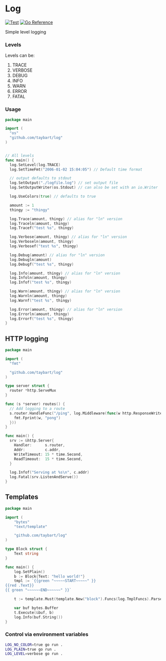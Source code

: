 # Log

[![Test](https://github.com/taybart/log/actions/workflows/test.yaml/badge.svg)](https://github.com/taybart/log/actions/workflows/test.yaml) [![Go Reference](https://pkg.go.dev/badge/github.com/taybart/log.svg)](https://pkg.go.dev/github.com/taybart/log)

Simple level logging

### Levels
Levels can be:
1)	TRACE
1)	VERBOSE
1)	DEBUG
1)	INFO
1)	WARN
1)	ERROR
1)	FATAL

### Usage

```go
package main

import (
  "os"
  "github.com/taybart/log"
)


// All levels
func main() {
  log.SetLevel(log.TRACE)
  log.SetTimeFmt("2006-01-02 15:04:05") // Default time format

  // output defaults to stdout
  log.SetOutput("./logfile.log") // set output file
  log.SetOutputWriter(os.Stdout) // can also be set with an io.Writer

  log.UseColors(true) // defaults to true

  amount := 1
  thingy := "thingy"

  log.Trace(amount, thingy) // alias for "ln" version
  log.Traceln(amount, thingy)
  log.Tracef("test %s", thingy)

  log.Verbose(amount, thingy) // alias for "ln" version
  log.Verboseln(amount, thingy)
  log.Verbosef("test %s", thingy)

  log.Debug(amount) // alias for "ln" version
  log.Debugln(amount)
  log.Debugf("test %s", thingy)

  log.Info(amount, thingy) // alias for "ln" version
  log.Infoln(amount, thingy)
  log.Infof("test %s", thingy)

  log.Warn(amount, thingy) // alias for "ln" version
  log.Warnln(amount, thingy)
  log.Warnf("test %s", thingy)

  log.Error(amount, thingy) // alias for "ln" version
  log.Errorln(amount, thingy)
  log.Errorf("test %s", thingy)
}
```

## HTTP logging

```go
package main

import (
  "fmt"

  "github.com/taybart/log"
)

type server struct {
  router *http.ServeMux
}

func (s *server) routes() {
  // Add logging to a route
  s.router.HandleFunc("/ping", log.Middleware(func(w http.ResponseWriter, r *http.Request) {
    fmt.Fprint(w, "pong")
  }))
}

func main() {
  srv := &http.Server{
    Handler:      s.router,
    Addr:         c.addr,
    WriteTimeout: 15 * time.Second,
    ReadTimeout:  15 * time.Second,
  }

  log.Infof("Serving at %s\n", c.addr)
  log.Fatal(srv.ListenAndServe())
}
```

## Templates

```go
package main

import (
	"bytes"
	"text/template"

	"github.com/taybart/log"
)

type Block struct {
	Text string
}

func main() {
	log.SetPlain()
	b := Block{Text: "hello world!"}
	tmpl := `{{green "~~~~~START~~~~~" }}
{{red .Text}}
{{ green "~~~~~~END~~~~~~" }}`

	t := template.Must(template.New("block").Funcs(log.TmplFuncs).Parse(tmpl))

	var buf bytes.Buffer
	t.Execute(&buf, b)
	log.Info(buf.String())
}
```

### Control via environment variables

```bash
LOG_NO_COLOR=true go run .
LOG_PLAIN=true go run .
LOG_LEVEL=verbose go run .
```
